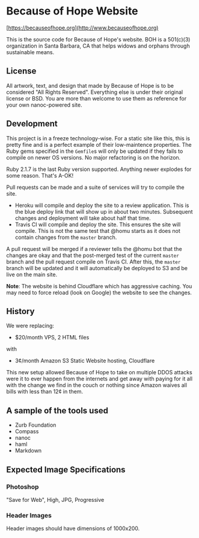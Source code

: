 # Because of Hope Website

[https://becauseofhope.org](http://www.becauseofhope.org)

This is the source code for Because of Hope's website. BOH is a 501(c)(3)
organization in Santa Barbara, CA that helps widows and orphans through
sustainable means.

## License

All artwork, text, and design that made by Because of Hope is to be considered
"All Rights Reserved". Everything else is under their original license or BSD.
You are more than welcome to use them as reference for your own nanoc-powered
site.

## Development

This project is in a freeze technology-wise. For a static site like this, this
is pretty fine and is a perfect example of their low-maintence properties.  The
Ruby gems specified in the `Gemfile`s will only be updated if they fails to
compile on newer OS versions. No major refactoring is on the horizon.

Ruby 2.1.7 is the last Ruby version supported. Anything newer explodes for some
reason. That's A-OK!

Pull requests can be made and a suite of services will try to compile the site.

* Heroku will compile and deploy the site to a review application. This is the
  blue deploy link that will show up in about two minutes. Subsequent changes
  and deployment will take about half that time.
* Travis CI will compile and deploy the site. This ensures the site will
  compile. This is not the same test that @homu starts as it does not contain
  changes from the `master` branch.

A pull request will be merged if a reviewer tells the @homu bot that the
changes are okay and that the post-merged test of the current `master` branch
and the pull request compile on Travis CI. After this, the `master` branch will
be updated and it will automatically be deployed to S3 and be live on the main
site.

**Note**: The website is behind Cloudflare which has aggressive caching. You
may need to force reload (look on Google) the website to see the changes.

## History

We were replacing:

* $20/month VPS, 2 HTML files

with

* 3¢/month Amazon S3 Static Website hosting, Cloudflare

This new setup allowed Because of Hope to take on multiple DDOS attacks were it
to ever happen from the internets and get away with paying for it all with the
change we find in the couch or nothing since Amazon waives all bills with less
than 12¢ in them.

## A sample of the tools used

* Zurb Foundation
* Compass
* nanoc
* haml
* Markdown

## Expected Image Specifications

### Photoshop

"Save for Web", High, JPG, Progressive


### Header Images

Header images should have dimensions of 1000x200.
